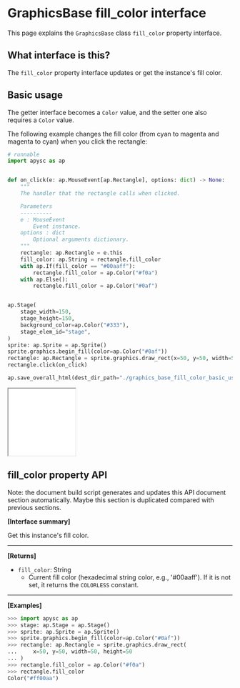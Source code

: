 # GraphicsBase fill_color interface

This page explains the `GraphicsBase` class `fill_color` property interface.

## What interface is this?

The `fill_color` property interface updates or get the instance's fill color.

## Basic usage

The getter interface becomes a `Color` value, and the setter one also requires a `Color` value.

The following example changes the fill color (from cyan to magenta and magenta to cyan) when you click the rectangle:

```py
# runnable
import apysc as ap


def on_click(e: ap.MouseEvent[ap.Rectangle], options: dict) -> None:
    """
    The handler that the rectangle calls when clicked.

    Parameters
    ----------
    e : MouseEvent
        Event instance.
    options : dict
        Optional arguments dictionary.
    """
    rectangle: ap.Rectangle = e.this
    fill_color: ap.String = rectangle.fill_color
    with ap.If(fill_color == "#00aaff"):
        rectangle.fill_color = ap.Color("#f0a")
    with ap.Else():
        rectangle.fill_color = ap.Color("#0af")


ap.Stage(
    stage_width=150,
    stage_height=150,
    background_color=ap.Color("#333"),
    stage_elem_id="stage",
)
sprite: ap.Sprite = ap.Sprite()
sprite.graphics.begin_fill(color=ap.Color("#0af"))
rectangle: ap.Rectangle = sprite.graphics.draw_rect(x=50, y=50, width=50, height=50)
rectangle.click(on_click)

ap.save_overall_html(dest_dir_path="./graphics_base_fill_color_basic_usage/")
```

<iframe src="static/graphics_base_fill_color_basic_usage/index.html" width="150" height="150"></iframe>


## fill_color property API

<!-- Docstring: apysc._display.fill_color_mixin.FillColorMixIn.fill_color -->

<span class="inconspicuous-txt">Note: the document build script generates and updates this API document section automatically. Maybe this section is duplicated compared with previous sections.</span>

**[Interface summary]**

Get this instance's fill color.<hr>

**[Returns]**

- `fill_color`: String
  - Current fill color (hexadecimal string color, e.g., '#00aaff'). If it is not set, it returns the `COLORLESS` constant.

<hr>

**[Examples]**

```py
>>> import apysc as ap
>>> stage: ap.Stage = ap.Stage()
>>> sprite: ap.Sprite = ap.Sprite()
>>> sprite.graphics.begin_fill(color=ap.Color("#0af"))
>>> rectangle: ap.Rectangle = sprite.graphics.draw_rect(
...     x=50, y=50, width=50, height=50
... )
>>> rectangle.fill_color = ap.Color("#f0a")
>>> rectangle.fill_color
Color("#ff00aa")
```